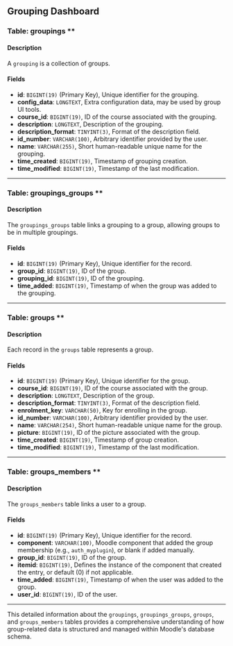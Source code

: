## Grouping Dashboard

### Table: groupings **

#### Description

A `grouping` is a collection of groups.

#### Fields

- **id**: `BIGINT(19)` (Primary Key), Unique identifier for the grouping.
- **config_data**: `LONGTEXT`, Extra configuration data, may be used by group UI tools.
- **course_id**: `BIGINT(19)`, ID of the course associated with the grouping.
- **description**: `LONGTEXT`, Description of the grouping.
- **description_format**: `TINYINT(3)`, Format of the description field.
- **id_number**: `VARCHAR(100)`, Arbitrary identifier provided by the user.
- **name**: `VARCHAR(255)`, Short human-readable unique name for the grouping.
- **time_created**: `BIGINT(19)`, Timestamp of grouping creation.
- **time_modified**: `BIGINT(19)`, Timestamp of the last modification.

---

### Table: groupings_groups **

#### Description

The `groupings_groups` table links a grouping to a group, allowing groups to be in multiple groupings.

#### Fields

- **id**: `BIGINT(19)` (Primary Key), Unique identifier for the record.
- **group_id**: `BIGINT(19)`, ID of the group.
- **grouping_id**: `BIGINT(19)`, ID of the grouping.
- **time_added**: `BIGINT(19)`, Timestamp of when the group was added to the grouping.

---

### Table: groups **

#### Description

Each record in the `groups` table represents a group.

#### Fields

- **id**: `BIGINT(19)` (Primary Key), Unique identifier for the group.
- **course_id**: `BIGINT(19)`, ID of the course associated with the group.
- **description**: `LONGTEXT`, Description of the group.
- **description_format**: `TINYINT(3)`, Format of the description field.
- **enrolment_key**: `VARCHAR(50)`, Key for enrolling in the group.
- **id_number**: `VARCHAR(100)`, Arbitrary identifier provided by the user.
- **name**: `VARCHAR(254)`, Short human-readable unique name for the group.
- **picture**: `BIGINT(19)`, ID of the picture associated with the group.
- **time_created**: `BIGINT(19)`, Timestamp of group creation.
- **time_modified**: `BIGINT(19)`, Timestamp of the last modification.

---

### Table: groups_members **

#### Description

The `groups_members` table links a user to a group.

#### Fields

- **id**: `BIGINT(19)` (Primary Key), Unique identifier for the record.
- **component**: `VARCHAR(100)`, Moodle component that added the group membership (e.g., `auth_myplugin`), or blank if added manually.
- **group_id**: `BIGINT(19)`, ID of the group.
- **itemid**: `BIGINT(19)`, Defines the instance of the component that created the entry, or default (0) if not applicable.
- **time_added**: `BIGINT(19)`, Timestamp of when the user was added to the group.
- **user_id**: `BIGINT(19)`, ID of the user.

---

This detailed information about the `groupings`, `groupings_groups`, `groups`, and `groups_members` tables provides a comprehensive understanding of how group-related data is structured and managed within Moodle's database schema.
